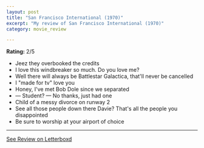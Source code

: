 ```yaml
---
layout: post
title: "San Francisco International (1970)"
excerpt: "My review of San Francisco International (1970)"
category: movie_review

---
```


**Rating:** 2/5

* Jeez they overbooked the credits
* I love this windbreaker so much. Do you love me?
* Well there will always be Battlestar Galactica, that'll never be cancelled
* I "made for tv" love you
* Honey, I've met Bob Dole since we separated
* — Student? — No thanks, just had one
* Child of a messy divorce on runway 2
* See all those people down there Davie? That's all the people you disappointed
* Be sure to worship at your airport of choice

<hr>

[See Review on Letterboxd](https://boxd.it/5lOVl5)
